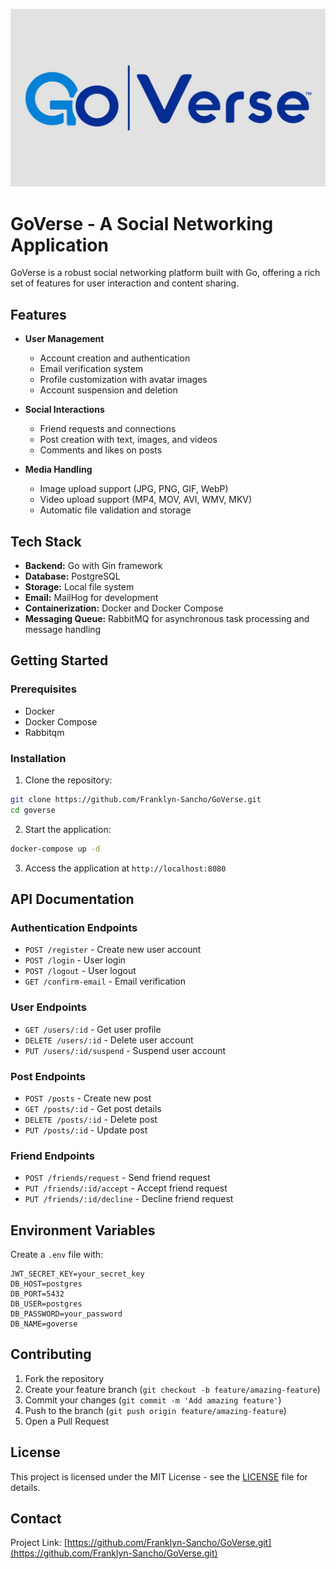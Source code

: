![Descrição da imagem](./assets/logo.jpg)
# GoVerse - A Social Networking Application

GoVerse is a robust social networking platform built with Go, offering a rich set of features for user interaction and content sharing.

## Features

- **User Management**
    - Account creation and authentication
    - Email verification system
    - Profile customization with avatar images
    - Account suspension and deletion

- **Social Interactions**
    - Friend requests and connections
    - Post creation with text, images, and videos
    - Comments and likes on posts

- **Media Handling**
    - Image upload support (JPG, PNG, GIF, WebP)
    - Video upload support (MP4, MOV, AVI, WMV, MKV)
    - Automatic file validation and storage

## Tech Stack

- **Backend:** Go with Gin framework
- **Database:** PostgreSQL
- **Storage:** Local file system
- **Email:** MailHog for development
- **Containerization:** Docker and Docker Compose
- **Messaging Queue:** RabbitMQ for asynchronous task processing and message handling

## Getting Started

### Prerequisites

- Docker
- Docker Compose
- Rabbitqm

### Installation

1. Clone the repository:
```bash
git clone https://github.com/Franklyn-Sancho/GoVerse.git
cd goverse
```

2. Start the application:
```bash
docker-compose up -d
```

3. Access the application at `http://localhost:8080`

## API Documentation

### Authentication Endpoints
- `POST /register` - Create new user account
- `POST /login` - User login
- `POST /logout` - User logout
- `GET /confirm-email` - Email verification

### User Endpoints
- `GET /users/:id` - Get user profile
- `DELETE /users/:id` - Delete user account
- `PUT /users/:id/suspend` - Suspend user account

### Post Endpoints
- `POST /posts` - Create new post
- `GET /posts/:id` - Get post details
- `DELETE /posts/:id` - Delete post
- `PUT /posts/:id` - Update post

### Friend Endpoints
- `POST /friends/request` - Send friend request
- `PUT /friends/:id/accept` - Accept friend request
- `PUT /friends/:id/decline` - Decline friend request

## Environment Variables

Create a `.env` file with:
```
JWT_SECRET_KEY=your_secret_key
DB_HOST=postgres
DB_PORT=5432
DB_USER=postgres
DB_PASSWORD=your_password
DB_NAME=goverse
```

## Contributing

1. Fork the repository
2. Create your feature branch (`git checkout -b feature/amazing-feature`)
3. Commit your changes (`git commit -m 'Add amazing feature'`)
4. Push to the branch (`git push origin feature/amazing-feature`)
5. Open a Pull Request

## License

This project is licensed under the MIT License - see the [LICENSE](LICENSE) file for details.

## Contact

Project Link: [https://github.com/Franklyn-Sancho/GoVerse.git](https://github.com/Franklyn-Sancho/GoVerse.git)


